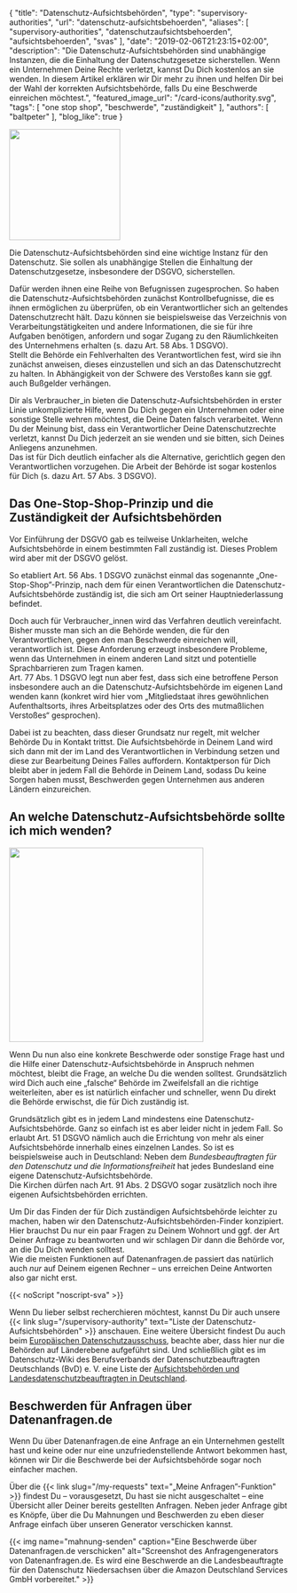 {
    "title": "Datenschutz-Aufsichtsbehörden",
    "type": "supervisory-authorities",
    "url": "datenschutz-aufsichtsbehoerden",
    "aliases": [
    	"supervisory-authorities",
    	"datenschutzaufsichtsbehoerden",
    	"aufsichtsbehoerden",
    	"svas"
    ],
    "date": "2019-02-06T21:23:15+02:00",
    "description": "Die Datenschutz-Aufsichtsbehörden sind unabhängige Instanzen, die die Einhaltung der Datenschutzgesetze sicherstellen. Wenn ein Unternehmen Deine Rechte verletzt, kannst Du Dich kostenlos an sie wenden. In diesem Artikel erklären wir Dir mehr zu ihnen und helfen Dir bei der Wahl der korrekten Aufsichtsbehörde, falls Du eine Beschwerde einreichen möchtest.",
    "featured_image_url": "/card-icons/authority.svg",
    "tags": [ "one stop shop", "beschwerde", "zuständigkeit" ],
    "authors": [ "baltpeter" ],
    "blog_like": true
}

<img class="offset-image offset-image-left" src="/card-icons/authority.svg" style="height: 200px;" alt="">

Die Datenschutz-Aufsichtsbehörden sind eine wichtige Instanz für den Datenschutz. Sie sollen als unabhängige Stellen die Einhaltung der Datenschutzgesetze, insbesondere der DSGVO, sicherstellen.

Dafür werden ihnen eine Reihe von Befugnissen zugesprochen. So haben die Datenschutz-Aufsichtsbehörden zunächst Kontrollbefugnisse, die es ihnen ermöglichen zu überprüfen, ob ein Verantwortlicher sich an geltendes Datenschutzrecht hält. Dazu können sie beispielsweise das Verzeichnis von Verarbeitungstätigkeiten und andere Informationen, die sie für ihre Aufgaben benötigen, anfordern und sogar Zugang zu den Räumlichkeiten des Unternehmens erhalten (s. dazu Art. 58 Abs. 1 DSGVO).  
Stellt die Behörde ein Fehlverhalten des Verantwortlichen fest, wird sie ihn zunächst anweisen, dieses einzustellen und sich an das Datenschutzrecht zu halten. In Abhängigkeit von der Schwere des Verstoßes kann sie ggf. auch Bußgelder verhängen.

Dir als Verbraucher_in bieten die Datenschutz-Aufsichtsbehörden in erster Linie unkomplizierte Hilfe, wenn Du Dich gegen ein Unternehmen oder eine sonstige Stelle wehren möchtest, die Deine Daten falsch verarbeitet. Wenn Du der Meinung bist, dass ein Verantwortlicher Deine Datenschutzrechte verletzt, kannst Du Dich jederzeit an sie wenden und sie bitten, sich Deines Anliegens anzunehmen.  
Das ist für Dich deutlich einfacher als die Alternative, gerichtlich gegen den Verantwortlichen vorzugehen. Die Arbeit der Behörde ist sogar kostenlos für Dich (s. dazu Art. 57 Abs. 3 DSGVO).

<a id="one-stop-shop"></a>
## Das One-Stop-Shop-Prinzip und die Zuständigkeit der Aufsichtsbehörden

Vor Einführung der DSGVO gab es teilweise Unklarheiten, welche Aufsichtsbehörde in einem bestimmten Fall zuständig ist. Dieses Problem wird aber mit der DSGVO gelöst.

So etabliert Art. 56 Abs. 1 DSGVO zunächst einmal das sogenannte „One-Stop-Shop”-Prinzip, nach dem für einen Verantwortlichen die Datenschutz-Aufsichtsbehörde zuständig ist, die sich am Ort seiner Hauptniederlassung befindet.

Doch auch für Verbraucher_innen wird das Verfahren deutlich vereinfacht. Bisher musste man sich an die Behörde wenden, die für den Verantwortlichen, gegen den man Beschwerde einreichen will, verantwortlich ist. Diese Anforderung erzeugt insbesondere Probleme, wenn das Unternehmen in einem anderen Land sitzt und potentielle Sprachbarrieren zum Tragen kamen.  
Art. 77 Abs. 1 DSGVO legt nun aber fest, dass sich eine betroffene Person insbesondere auch an die Datenschutz-Aufsichtsbehörde im eigenen Land wenden kann (konkret wird hier vom „Mitgliedstaat ihres gewöhnlichen Aufenthaltsorts, ihres Arbeitsplatzes oder des Orts des mutmaßlichen Verstoßes“ gesprochen).

Dabei ist zu beachten, dass dieser Grundsatz nur regelt, mit welcher Behörde Du in Kontakt trittst. Die Aufsichtsbehörde in Deinem Land wird sich dann mit der im Land des Verantwortlichen in Verbindung setzen und diese zur Bearbeitung Deines Falles auffordern. Kontaktperson für Dich bleibt aber in jedem Fall die Behörde in Deinem Land, sodass Du keine Sorgen haben musst, Beschwerden gegen Unternehmen aus anderen Ländern einzureichen.

<a id="finder"></a>
## An welche Datenschutz-Aufsichtsbehörde sollte ich mich wenden?

<img class="offset-image offset-image-right" src="/img/humaaans/question-1.svg" style="height: 350px;" alt="">

Wenn Du nun also eine konkrete Beschwerde oder sonstige Frage hast und die Hilfe einer Datenschutz-Aufsichtsbehörde in Anspruch nehmen möchtest, bleibt die Frage, an welche Du die wenden solltest. Grundsätzlich wird Dich auch eine „falsche“ Behörde im Zweifelsfall an die richtige weiterleiten, aber es ist natürlich einfacher und schneller, wenn Du direkt die Behörde erwischst, die für Dich zuständig ist.

Grundsätzlich gibt es in jedem Land mindestens eine Datenschutz-Aufsichtsbehörde. Ganz so einfach ist es aber leider nicht in jedem Fall. So erlaubt Art. 51 DSGVO nämlich auch die Errichtung von mehr als einer Aufsichtsbehörde innerhalb eines einzelnen Landes. So ist es beispielsweise auch in Deutschland: Neben dem *Bundesbeauftragten für den Datenschutz und die Informationsfreiheit* hat jedes Bundesland eine eigene Datenschutz-Aufsichtsbehörde.  
Die Kirchen dürfen nach Art. 91 Abs. 2 DSGVO sogar zusätzlich noch ihre eigenen Aufsichtsbehörden errichten.

Um Dir das Finden der für Dich zuständigen Aufsichtsbehörde leichter zu machen, haben wir den Datenschutz-Aufsichtsbehörden-Finder konzipiert. Hier brauchst Du nur ein paar Fragen zu Deinem Wohnort und ggf. der Art Deiner Anfrage zu beantworten und wir schlagen Dir dann die Behörde vor, an die Du Dich wenden solltest.  
Wie die meisten Funktionen auf Datenanfragen.de passiert das natürlich auch *nur* auf Deinem eigenen Rechner – uns erreichen Deine Antworten also gar nicht erst.

<div class="sva-finder"></div>
{{< noScript "noscript-sva" >}}

Wenn Du lieber selbst recherchieren möchtest, kannst Du Dir auch unsere {{< link slug="/supervisory-authority" text="Liste der Datenschutz-Aufsichtsbehörden" >}} anschauen. Eine weitere Übersicht findest Du auch beim [Europäischen Datenschutzausschuss](https://edpb.europa.eu/about-edpb/board/members_de), beachte aber, dass hier nur die Behörden auf Länderebene aufgeführt sind. Und schließlich gibt es im Datenschutz-Wiki des Berufsverbands der Datenschutzbeauftragten Deutschlands (BvD) e.&nbsp;V. eine Liste der [Aufsichtsbehörden und Landesdatenschutzbeauftragten in Deutschland](https://www.datenschutz-wiki.de/Aufsichtsbeh%c3%b6rden_und_Landesdatenschutzbeauftragte).

## Beschwerden für Anfragen über Datenanfragen.de

Wenn Du über Datenanfragen.de eine Anfrage an ein Unternehmen gestellt hast und keine oder nur eine unzufriedenstellende Antwort bekommen hast, können wir Dir die Beschwerde bei der Aufsichtsbehörde sogar noch einfacher machen.

Über die {{< link slug="/my-requests" text="„Meine Anfragen”-Funktion" >}} findest Du – vorausgesetzt, Du hast sie nicht ausgeschaltet – eine Übersicht aller Deiner bereits gestellten Anfragen. Neben jeder Anfrage gibt es Knöpfe, über die Du Mahnungen und Beschwerden zu eben dieser Anfrage einfach über unseren Generator verschicken kannst.

{{< img name="mahnung-senden" caption="Eine Beschwerde über Datenanfragen.de verschicken" alt="Screenshot des Anfragengenerators von Datenanfragen.de. Es wird eine Beschwerde an die Landesbeauftragte für den Datenschutz Niedersachsen über die Amazon Deutschland Services GmbH vorbereitet." >}}
